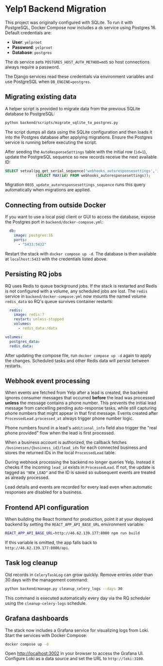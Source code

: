 # Yelp1 Backend Migration

This project was originally configured with SQLite. To run it with PostgreSQL,
Docker Compose now includes a `db` service using Postgres 16. Default
credentials are:

- **User**: `yelproot`
- **Password**: `yelproot`
- **Database**: `postgres`

The `db` service sets `POSTGRES_HOST_AUTH_METHOD=md5` so host connections always
require a password.

The Django services read these credentials via environment variables and use
PostgreSQL when `DB_ENGINE=postgres`.

## Migrating existing data

A helper script is provided to migrate data from the previous SQLite database
to PostgreSQL:

```bash
python backend/scripts/migrate_sqlite_to_postgres.py
```

The script dumps all data using the SQLite configuration and then loads it into
the Postgres database after applying migrations. Ensure the Postgres service is
running before executing the script.

After seeding the `AutoResponseSettings` table with the initial row (`id=1`),
update the PostgreSQL sequence so new records receive the next available ID:

```sql
SELECT setval(pg_get_serial_sequence('webhooks_autoresponsesettings','id'),
              (SELECT MAX(id) FROM webhooks_autoresponsesettings));
```

Migration `0035_update_autoresponsesettings_sequence` runs this query
automatically when migrations are applied.

## Connecting from outside Docker

If you want to use a local psql client or GUI to access the database, expose
the Postgres port in `backend/docker-compose.yml`:

```yaml
  db:
    image: postgres:16
    ports:
      - "5433:5432"
```

Restart the stack with `docker compose up -d`. The database is then available
at `localhost:5433` with the credentials listed above.

## Persisting RQ jobs

RQ uses Redis to queue background jobs. If the stack is restarted and Redis
is not configured with a volume, any scheduled jobs are lost. The
`redis` service in `backend/docker-compose.yml` now mounts the named volume
`redis_data` so RQ's queue survives container restarts:

```yaml
  redis:
    image: redis:7
    restart: unless-stopped
    volumes:
      - redis_data:/data

volumes:
  postgres_data:
  redis_data:
```

After updating the compose file, run `docker compose up -d` again to apply the
changes. Scheduled tasks and other Redis data will persist between restarts.

## Webhook event processing

When events are fetched from Yelp after a lead is created, the backend ignores
consumer messages that occurred **before** the lead was processed **unless** the
message contains a phone number. This prevents the initial lead message from
cancelling pending auto-response tasks, while still capturing phone numbers that
might appear in that first message. Events created after
`ProcessedLead.processed_at` always trigger phone number logic.

Phone numbers found in a lead's `additional_info` field also trigger the "real
phone provided" flow when the lead is first processed.

When a business account is authorized, the callback fetches
`/businesses/{business_id}/lead_ids` for each connected business and stores the
returned IDs in the local `ProcessedLead` table.

During webhook processing the backend no longer queries Yelp. Instead it checks
if the incoming `lead_id` exists in `ProcessedLead`. If not, the update is
tagged as `"NEW_LEAD"` and the ID is saved so subsequent events are treated as
already processed.

Lead details and events are recorded for every lead even when automatic
responses are disabled for a business.

## Frontend API configuration

When building the React frontend for production, point it at your deployed
backend by setting the `REACT_APP_API_BASE_URL` environment variable:

```bash
REACT_APP_API_BASE_URL=http://46.62.139.177:8000 npm run build
```

If this variable is omitted, the app falls back to `http://46.62.139.177:8000/api`.

## Task log cleanup

Old records in `CeleryTaskLog` can grow quickly. Remove entries older than 30 days
with the management command:

```bash
python backend/manage.py cleanup_celery_logs --days 30
```

This command is executed automatically every day via the RQ scheduler using the
`cleanup-celery-logs` schedule.

## Grafana dashboards

The stack now includes a Grafana service for visualizing logs from Loki. Start
the services with Docker Compose:

```bash
docker compose up -d
```

Open <http://localhost:3002> in your browser to access the Grafana UI. Configure
Loki as a data source and set the URL to `http://loki:3100`.

